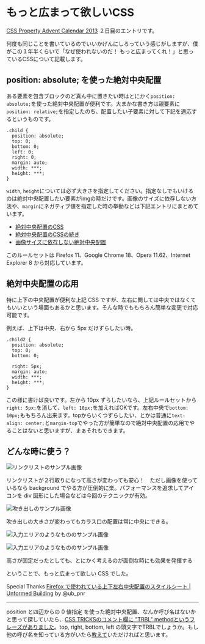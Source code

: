 # もっと広まって欲しいCSS

[CSS Property Advent Calendar 2013](http://www.adventar.org/calendars/57) ２日目のエントリです。

何度も同じことを書いているのでいいかげんにしろっていう感じがしますが、僕がこの１年半くらいで「なぜ使われないのだ！ もっと広まってくれ！」と思っているCSSについて記載します。

## position: absolute; を使った絶対中央配置

ある要素を包含ブロックのど真ん中に置きたい時はとにかく`position: absolute;`を使った絶対中央配置が便利です。大まかな書き方は親要素に`position: relative;`を指定したのち、配置したい子要素に対して下記を適応するというものです。

<pre ><code data-language="css">.child {
  position: absolute;
  top: 0;
  bottom: 0;
  left: 0;
  right: 0;
  margin: auto;
  width: ***;
  height: ***;
}</code></pre>

`width`, `height`については必ず大きさを指定してください。指定なしでもいけるのは絶対中央配置したい要素がimgの時だけです。画像のサイズに依存しない方法や、`margin`にネガティブ値を指定した時の挙動などは下記エントリにまとめています。

* [絶対中央配置のCSS](http://dskd.jp/archives/11.html)
* [絶対中央配置のCSSの続き](http://dskd.jp/archives/12.html)
* [画像サイズに依存しない絶対中央配置](http://dskd.jp/archives/29.html)

このルールセットは  Firefox 11、Google Chrome 18、Opera 11.62、Internet Explorer 8 から対応しています。

## 絶対中央配置の応用

特に上下の中央配置が便利な上記 CSS ですが、左右に関しては中央ではなくてもいいという場面もあるかと思います。そんな時でももちろん簡単な変更で対応可能です。

例えば、上下は中央、右から 5px だけずらしたい時。

<pre><code data-language="css">.child2 {
  position: absolute;
  top: 0;
  bottom: 0;

  right: 5px;
  margin: auto;
  width: ***;
  height: ***;
}</code></pre>

この様に書けば良いです。左から 10px ずらしたいなら、上記ルールセットから`right: 5px;`を消して、`left: 10px;`を加えればOKです。左右中央で`bottom: 10px;`ももちろん出来ます。topからいくつずらしたい、とかは普通に`text-align: center;`と`margin-top`でやった方が簡単なので絶対中央配置の応用でやることはないと思いますが、まぁそれもできます。


## どんな時に使う？

![リンクリストのサンプル画像](http://dskd.jp/img/trbl_method/linklist_sample.png "リンクリストの disclosure アイコン")

リンクリストが２行取りになって高さが変わっても安心！　ただし画像を使っているなら background でやる方が圧倒的に楽。パフォーマンスを追求してアイコンを div 図形にした場合などは今回のテクニックが有効。

![吹き出しのサンプル画像](http://dskd.jp/img/trbl_method/bubble_sample.png "吹き出しのカラス口")

吹き出しの大きさが変わってもカラス口の配置は常に中央にできる。

![入力エリアのようなもののサンプル画像](http://dskd.jp/img/trbl_method/inline_sample.png "なんかの UI のなんかのボタン")

![入力エリアのようなもののサンプル画像](http://dskd.jp/img/trbl_method/slider_sample.png "汎用的なコントローラー")

高さが固定だったとしても、とにかく考えるのが面倒な時にも効果を発揮する

ということで、もっと広まって欲しい CSS でした。

Special Thanks [Firefox で使われている上下左右中央配置のスタイルシート | Unformed Building](http://unformedbuilding.com/articles/firefox-style-center-middle-aligned-css/) by @ub_pnr

---

position と四辺からの 0 値指定 を使った絶対中央配置、なんか呼び名はないかと思って探していたら、[CSS TRICKSのコメント欄に "TRBL" methodというフレーズがありました](http://css-tricks.com/centering-percentage-widthheight-elements/#comment-478226)。top, right, bottom, left の頭文字でTRBLでしょうか。もし他の呼び名を知っている方がいたら[教えて](https://twitter.com/o_ti)いただければと思います。
